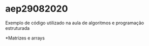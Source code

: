 # aep29082020

Exemplo de código utilizado na aula de algoritmos e programação estruturada

*Matrizes e arrays
